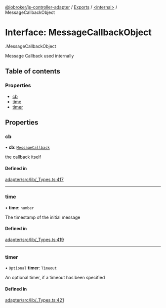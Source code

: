 [@iobroker/js-controller-adapter](../README.md) / [Exports](../modules.md) / [<internal\>](../modules/internal_.md) / MessageCallbackObject

# Interface: MessageCallbackObject

[<internal>](../modules/internal_.md).MessageCallbackObject

Message Callback used internally

## Table of contents

### Properties

- [cb](internal_.MessageCallbackObject.md#cb)
- [time](internal_.MessageCallbackObject.md#time)
- [timer](internal_.MessageCallbackObject.md#timer)

## Properties

### cb

• **cb**: [`MessageCallback`](../modules/internal_.md#messagecallback)

the callback itself

#### Defined in

[adapter/src/lib/_Types.ts:417](https://github.com/ioBroker/ioBroker.js-controller/blob/af5992c0/packages/adapter/src/lib/_Types.ts#L417)

___

### time

• **time**: `number`

The timestamp of the initial message

#### Defined in

[adapter/src/lib/_Types.ts:419](https://github.com/ioBroker/ioBroker.js-controller/blob/af5992c0/packages/adapter/src/lib/_Types.ts#L419)

___

### timer

• `Optional` **timer**: `Timeout`

An optional timer, if a timeout has been specified

#### Defined in

[adapter/src/lib/_Types.ts:421](https://github.com/ioBroker/ioBroker.js-controller/blob/af5992c0/packages/adapter/src/lib/_Types.ts#L421)

